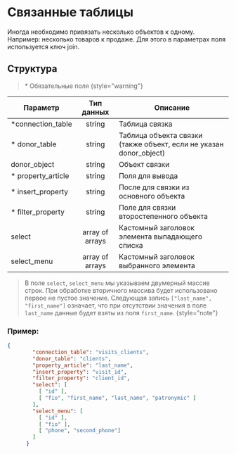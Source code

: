 # Связанные таблицы

Иногда необходимо привязать несколько объектов к одному. Например: несколько товаров к продаже.
Для этого в параметрах поля используется ключ join.

## Структура

> \* Обязательные поля
{style="warning"}

| Параметр          |   Тип данных    | Описание                                                           |
|-------------------|:---------------:|--------------------------------------------------------------------|
| *connection_table |     string      | Таблица связка                                                     |
| * donor_table     |     string      | Таблица объекта связки (также объект, если не указан donor_object) |
| donor_object      |     string      | Объект связки                                                      |
| * property_article |     string      | Поля для вывода                                                    |
| * insert_property |     string      | После для связки из основного объекта                              |
| * filter_property |     string      | Поле для связки второстепенного объекта                            |
| select            | array of arrays | Кастомный заголовок элемента выпадающего списка                    |
| select_menu       | array of arrays | Кастомный заголовок выбранного элемента                            |

> В поле `select`, `select_menu` мы указываем двумерный массив строк. При обработке вторичного массива
> будет использовано первое не пустое значение. Следующая запись `["last_name", "first_name"]` означает,
> что при отсутствии значения в поле `last_name` данные будет взяты из поля `first_name`.
{style="note"}

### Пример:
```json
{
        "connection_table": "visits_clients",
        "donor_table": "clients",
        "property_article": "last_name",
        "insert_property": "visit_id",
        "filter_property": "client_id",
        "select": [
          [ "id" ],
          [ "fio", "first_name", "last_name", "patronymic" ]
        ],
        "select_menu": [
          [ "id" ],
          [ "fio" ],
          [ "phone", "second_phone"]
        ]
      }
```